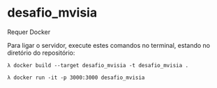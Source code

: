 # desafio_mvisia

Requer Docker

Para ligar o servidor, execute estes comandos no terminal, estando no diretório do repositório:

`λ docker build --target desafio_mvisia -t desafio_mvisia .`

`λ docker run -it -p 3000:3000 desafio_mvisia`
